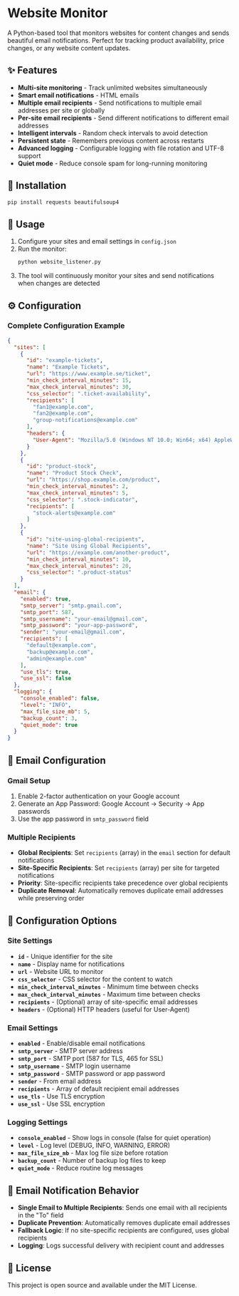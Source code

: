 # Website Monitor

A Python-based tool that monitors websites for content changes and sends beautiful email notifications. Perfect for tracking product availability, price changes, or any website content updates.

## ✨ Features

- **Multi-site monitoring** - Track unlimited websites simultaneously
- **Smart email notifications** - HTML emails
- **Multiple email recipients** - Send notifications to multiple email addresses per site or globally
- **Per-site email recipients** - Send different notifications to different email addresses
- **Intelligent intervals** - Random check intervals to avoid detection
- **Persistent state** - Remembers previous content across restarts
- **Advanced logging** - Configurable logging with file rotation and UTF-8 support
- **Quiet mode** - Reduce console spam for long-running monitoring

## 🚀 Installation

```bash
pip install requests beautifulsoup4
```

## 📖 Usage

1. Configure your sites and email settings in `config.json`
2. Run the monitor:
   ```bash
   python website_listener.py
   ```
3. The tool will continuously monitor your sites and send notifications when changes are detected

## ⚙️ Configuration

### Complete Configuration Example

```json
{
  "sites": [
    {
      "id": "example-tickets",
      "name": "Example Tickets",
      "url": "https://www.example.se/ticket",
      "min_check_interval_minutes": 15,
      "max_check_interval_minutes": 30,
      "css_selector": ".ticket-availability",
      "recipients": [
        "fan1@example.com",
        "fan2@example.com",
        "group-notifications@example.com"
      ],
      "headers": {
        "User-Agent": "Mozilla/5.0 (Windows NT 10.0; Win64; x64) AppleWebKit/537.36 (KHTML, like Gecko) Chrome/91.0.4472.124 Safari/537.36"
      }
    },
    {
      "id": "product-stock",
      "name": "Product Stock Check",
      "url": "https://shop.example.com/product",
      "min_check_interval_minutes": 2,
      "max_check_interval_minutes": 5,
      "css_selector": ".stock-indicator",
      "recipients": [
        "stock-alerts@example.com"
      ]
    },
    {
      "id": "site-using-global-recipients",
      "name": "Site Using Global Recipients",
      "url": "https://example.com/another-product",
      "min_check_interval_minutes": 10,
      "max_check_interval_minutes": 20,
      "css_selector": ".product-status"
    }
  ],
  "email": {
    "enabled": true,
    "smtp_server": "smtp.gmail.com",
    "smtp_port": 587,
    "smtp_username": "your-email@gmail.com",
    "smtp_password": "your-app-password",
    "sender": "your-email@gmail.com",
    "recipients": [
      "default@example.com",
      "backup@example.com",
      "admin@example.com"
    ],
    "use_tls": true,
    "use_ssl": false
  },
  "logging": {
    "console_enabled": false,
    "level": "INFO",
    "max_file_size_mb": 5,
    "backup_count": 3,
    "quiet_mode": true
  }
}
```

## 📧 Email Configuration

### Gmail Setup
1. Enable 2-factor authentication on your Google account
2. Generate an App Password: Google Account → Security → App passwords
3. Use the app password in `smtp_password` field

### Multiple Recipients
- **Global Recipients**: Set `recipients` (array) in the `email` section for default notifications
- **Site-Specific Recipients**: Set `recipients` (array) per site for targeted notifications
- **Priority**: Site-specific recipients take precedence over global recipients
- **Duplicate Removal**: Automatically removes duplicate email addresses while preserving order

## 🔧 Configuration Options

### Site Settings
- **`id`** - Unique identifier for the site
- **`name`** - Display name for notifications
- **`url`** - Website URL to monitor
- **`css_selector`** - CSS selector for the content to watch
- **`min_check_interval_minutes`** - Minimum time between checks
- **`max_check_interval_minutes`** - Maximum time between checks
- **`recipients`** - (Optional) array of site-specific email addresses
- **`headers`** - (Optional) HTTP headers (useful for User-Agent)

### Email Settings
- **`enabled`** - Enable/disable email notifications
- **`smtp_server`** - SMTP server address
- **`smtp_port`** - SMTP port (587 for TLS, 465 for SSL)
- **`smtp_username`** - SMTP login username
- **`smtp_password`** - SMTP password or app password
- **`sender`** - From email address
- **`recipients`** - Array of default recipient email addresses
- **`use_tls`** - Use TLS encryption
- **`use_ssl`** - Use SSL encryption

### Logging Settings
- **`console_enabled`** - Show logs in console (false for quiet operation)
- **`level`** - Log level (DEBUG, INFO, WARNING, ERROR)
- **`max_file_size_mb`** - Max log file size before rotation
- **`backup_count`** - Number of backup log files to keep
- **`quiet_mode`** - Reduce routine log messages

## 📧 Email Notification Behavior

- **Single Email to Multiple Recipients**: Sends one email with all recipients in the "To" field
- **Duplicate Prevention**: Automatically removes duplicate email addresses
- **Fallback Logic**: If no site-specific recipients are configured, uses global recipients
- **Logging**: Logs successful delivery with recipient count and addresses

## 📄 License

This project is open source and available under the MIT License.